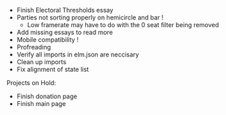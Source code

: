 -   Finish Electoral Thresholds essay
-   Parties not sorting properly on hemicircle and bar !
    -   Low framerate may have to do with the 0 seat filter being removed
-   Add missing essays to read more
-   Mobile compatibility !
-   Profreading
-   Verify all imports in elm.json are neccisary
-   Clean up imports
-   Fix alignment of state list

Projects on Hold:

-   Finish donation page
-   Finish main page